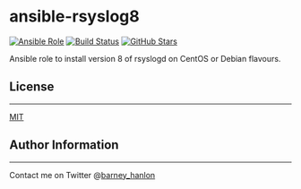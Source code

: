 # ansible-rsyslog8

[![Ansible Role](https://img.shields.io/ansible/role/5824.svg)](https://galaxy.ansible.com/detail#/role/5824)
[![Build Status](https://travis-ci.org/shrikeh-ansible-roles/ansible-rsyslog8.svg)](https://travis-ci.org/shrikeh-ansible-roles/ansible-rsyslog8)
[![GitHub Stars](https://img.shields.io/github/stars/shrikeh-ansible-roles/ansible-rsyslog8.svg)](https://github.com/shrikeh-ansible-roles/ansible-rsyslog8)

Ansible role to install version 8 of rsyslogd on CentOS or Debian flavours.

## License
-------

[MIT][licence]

## Author Information
------------------
Contact me on Twitter @[barney_hanlon][twitter]

[licence]: https://raw.githubusercontent.com/shrikeh-ansible-roles/ansible-rsyslog8/master/LICENSE "Link to the license in the repository"
[twitter]: https://twitter.com/barney_hanlon "Link to my Twitter page"
